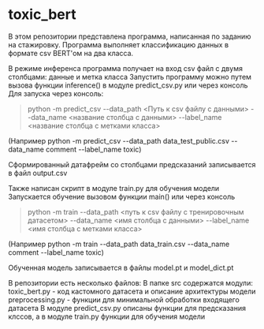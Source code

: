 # toxic_bert

В этом репозитории представлена программа, написанная по заданию на стажировку. Программа выполняет классификацию данных в формате csv BERT'ом на два класса.

В режиме инференса программа получает на вход csv файл с двумя столбцами: данные и метка класса 
Запустить программу можно путем вызова функции inference() в модуле predict_csv.py или через консоль
Для запуска через консоль:
> python -m predict_csv --data_path <Путь к csv файлу с данными> --data_name <название столбца с данными> --label_name <название столбца с метками класса>

(Например python -m predict_csv --data_path data_test_public.csv --data_name comment --label_name toxic)

Сформированный датафрейм со столбцами предсказаний записывается в файл output.csv

Также написан скрипт в модуле train.py для обучения модели
Запускается обучение вызовом функции main() или через консоль
> python -m train --data_path <путь к csv файлу с тренировочным датасетом> --data_name <имя столбца с данными> --label_name <имя столбца с метками класса>

(Например python -m train --data_path data_train.csv --data_name comment --label_name toxic)

Обученная модель записывается в файлы model.pt и model_dict.pt

В репозитории есть несколько файлов:
В папке src содержатся модули:
toxic_bert.py - код кастомного датасета и описание архитектуры модели
preprocessing.py - функции для минимальной обработки входящего датасета
В модуле predict_csv.py описаны функции для предсказания клссов, а в модуле train.py функции для обучения модели
